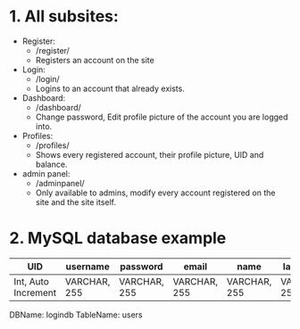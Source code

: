 # 1. All subsites:
   - Register:
     - /register/
     - Registers an account on the site
   - Login:
     - /login/
     - Logins to an account that already exists.
   - Dashboard:
     - /dashboard/
     - Change password, Edit profile picture of the account you are logged into.
   - Profiles:
     - /profiles/
     - Shows every registered account, their profile picture, UID and balance.
   - admin panel:
     - /adminpanel/
     - Only available to admins, modify every account registered on the site and the site itself.

# 2. MySQL database example
| UID | username | password | email | name | lastname | balance |
|-----|----------|----------|-------|------|----------|---------|
|Int, Auto Increment  | VARCHAR, 255 | VARCHAR, 255| VARCHAR, 255 | VARCHAR, 255 | VARCHAR, 255 | INT, 255|

DBName: logindb
TableName: users